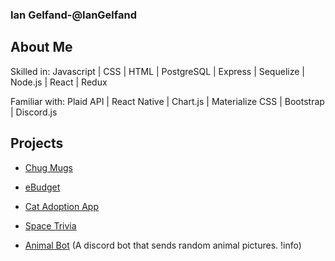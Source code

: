 ### Ian Gelfand-@IanGelfand

## About Me

Skilled in: Javascript | CSS | HTML | PostgreSQL | Express | Sequelize | Node.js | React | Redux

Familiar with: Plaid API | React Native | Chart.js | Materialize CSS | Bootstrap | Discord.js

## Projects

* [Chug Mugs](https://chugmugs.herokuapp.com/)  

* [eBudget](http://ebudget-fsa.herokuapp.com/)

* [Cat Adoption App](https://expo.io/@iangelfand/cat-adoption-app) 

* [Space Trivia](https://iangelfand.github.io/Space-Trivia/)

* [Animal Bot](https://discord.com/oauth2/authorize?client_id=741519550448664619&scope=bot&permissions=8) (A discord bot that sends random animal pictures. !info)


<!--
**IanGelfand/IanGelfand** is a ✨ _special_ ✨ repository because its `README.md` (this file) appears on your GitHub profile.

Here are some ideas to get you started:

- 🔭 I’m currently working on ...
- 🌱 I’m currently learning ...
- 👯 I’m looking to collaborate on ...
- 🤔 I’m looking for help with ...
- 💬 Ask me about ...
- 📫 How to reach me: ...
- 😄 Pronouns: ...
- ⚡ Fun fact: ...
-->
